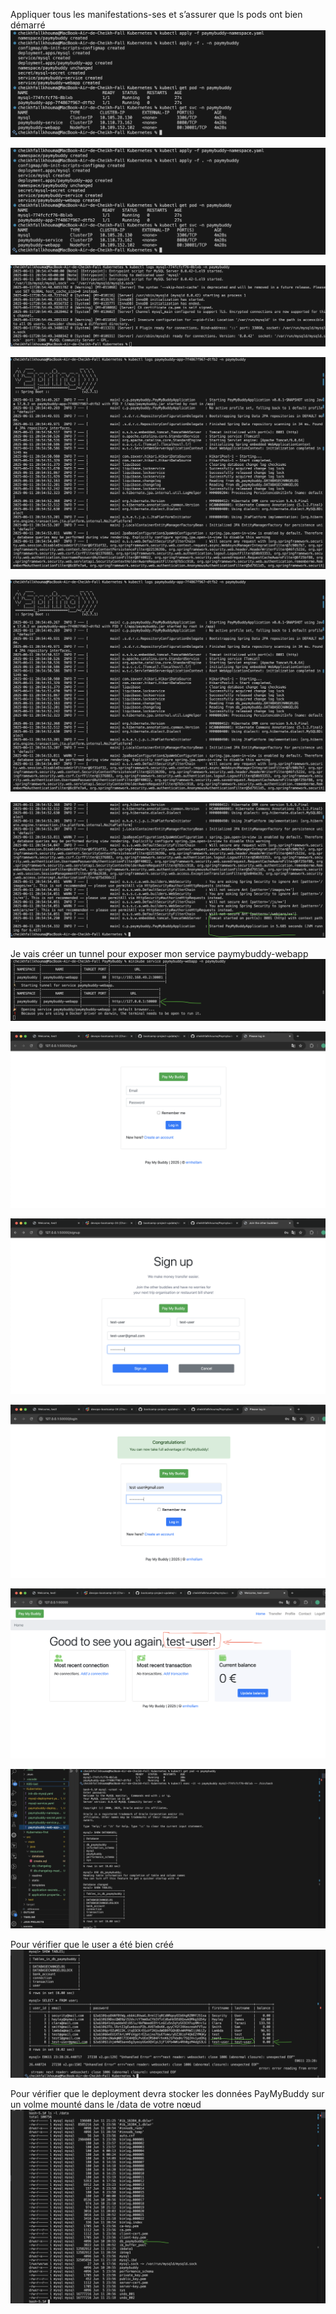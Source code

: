 Appliquer tous les manifestations-ses et s’assurer que ls pods ont bien démarré
![alt text](Screenshots/I1.png)

![alt text](Screenshots/I2.png)

![alt text](Screenshots/I3.png)

![alt text](Screenshots/I4.png)

![alt text](Screenshots/I5.png)

![alt text](Screenshots/I6.png)

Je vais créer un tunnel pour exposer mon service paymybuddy-webapp
![alt text](Screenshots/I7.png)

![alt text](Screenshots/I8.png)

![alt text](Screenshots/I9.png)

![alt text](Screenshots/I10.png)

![alt text](Screenshots/I11.png)

![alt text](Screenshots/I12.png)

Pour vérifier que le user a été bien créé
![alt text](Screenshots/I13.png)

Pour  vérifier que le deployment devra stocker les données PayMyBuddy sur un volme mounté dans le /data de votre nœud
![alt text](Screenshots/I14.png)